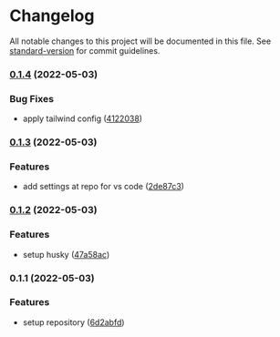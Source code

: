 # Changelog

All notable changes to this project will be documented in this file. See [standard-version](https://github.com/conventional-changelog/standard-version) for commit guidelines.

### [0.1.4](https://github.com/RendyArthaP/web-portfolio/compare/v0.1.3...v0.1.4) (2022-05-03)


### Bug Fixes

* apply tailwind config ([4122038](https://github.com/RendyArthaP/web-portfolio/commit/412203817766f55014069dc1e9dbe4bf665fad1d))

### [0.1.3](https://github.com/RendyArthaP/web-portfolio/compare/v0.1.2...v0.1.3) (2022-05-03)


### Features

* add settings at repo for vs code ([2de87c3](https://github.com/RendyArthaP/web-portfolio/commit/2de87c3bf45eeae7423d3cff71375dfaeb4844cb))

### [0.1.2](https://github.com/RendyArthaP/web-portfolio/compare/v0.1.1...v0.1.2) (2022-05-03)


### Features

* setup husky ([47a58ac](https://github.com/RendyArthaP/web-portfolio/commit/47a58ac36221fd1a83d2abc058bbc14bfd24c3c7))

### 0.1.1 (2022-05-03)


### Features

* setup repository ([6d2abfd](https://github.com/RendyArthaP/web-portfolio/commit/6d2abfd9b24551b8ec1cad3a85edf700c4545496))
